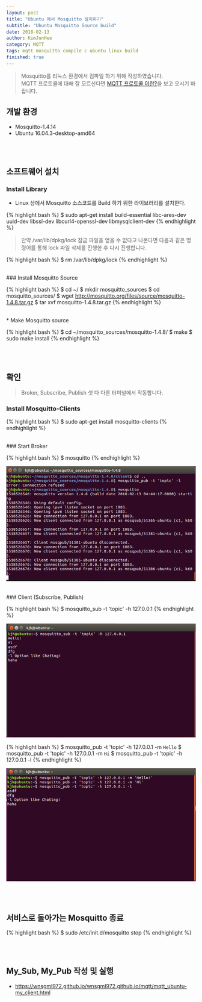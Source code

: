 ```yaml
---
layout: post
title: "Ubuntu 에서 Mosquitto 설치하기"
subtitle: "Ubuntu Mosquitto Source build"
date: 2018-02-13
author: KimJunHee
category: MQTT
tags: mqtt mosquitto compile c ubuntu linux build
finished: true
---
```


> Mosquitto를 리눅스 환경에서 컴파일 하기 위해 작성하였습니다.<br/>
MQTT 프로토콜에 대해 잘 모르신다면 [MQTT 프로토콜 이란?](https://wnsgml972.github.io/mqtt/mqtt.html)을 보고 오시기 바랍니다.

## 개발 환경

* Mosquitto-1.4.14
* Ubuntu 16.04.3-desktop-amd64


<br/><br/>
## 소프트웨어 설치

### Install Library

* Linux 상에서 Mosquitto 소스코드를 Build 하기 위한 라이브러리를 설치한다.

{% highlight bash %}
$ sudo apt-get install build-essential libc-ares-dev uuid-dev libssl-dev libcurl4-openssl-dev libmysqlclient-dev
{% endhighlight %}

> 만약 /var/lib/dpkg/lock 잠금 파일을 얻을 수 없다고 나온다면 다음과 같은 명령어를 통해 lock 파일 삭제를 진행한 후 다시 진행합니다.

{% highlight bash %}
$ rm /var/lib/dpkg/lock
{% endhighlight %}

<br/>
### Install Mosquitto Source

{% highlight bash %}
$ cd ~/
$ mkdir mosquitto_sources
$ cd mosquitto_sources/
$ wget http://mosquitto.org/files/source/mosquitto-1.4.8.tar.gz
$ tar xvf mosquitto-1.4.8.tar.gz
{% endhighlight %}

<br/>
* Make Mosquitto source

{% highlight bash %}
$ cd ~/mosquitto_sources/mosquitto-1.4.8/
$ make
$ sudo make install
{% endhighlight %}

<br/><br/>
## 확인

> Broker, Subscribe, Publish 셋 다 다른 터미널에서 작동합니다.

### Install Mosquitto-Clients

{% highlight bash %}
$ sudo apt-get install mosquitto-clients
{% endhighlight %}

<br/>
### Start Broker

{% highlight bash %}
$ mosquitto
{% endhighlight %}

![MQTT](/img/mqtt/2/broker.png)

<br/>
### Client (Subscribe, Publish)

{% highlight bash %}
$ mosquitto_sub -t 'topic' -h 127.0.0.1
{% endhighlight %}

![MQTT](/img/mqtt/2/sub.png)

{% highlight bash %}
$ mosquitto_pub -t 'topic' -h 127.0.0.1 -m `Hello`
$ mosquitto_pub -t 'topic' -h 127.0.0.1 -m `Hi`
$ mosquitto_pub -t 'topic' -h 127.0.0.1 -l
{% endhighlight %}

![MQTT](/img/mqtt/2/pub.png)

<br/><br/>
## 서비스로 돌아가는 Mosquitto 종료

{% highlight bash %}
$ sudo /etc/init.d/mosquitto stop
{% endhighlight %}


<br/><br/>
## My_Sub, My_Pub 작성 및 실행

* <https://wnsgml972.github.io/wnsgml972.github.io/mqtt/mqtt_ubuntu-my_client.html>
